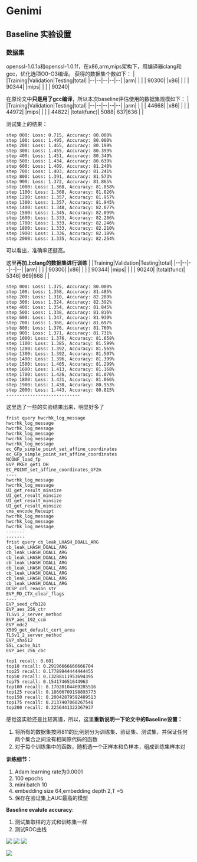 # Genimi

## Baseline 实验设置
### 数据集
openssl-1.0.1a和openssl-1.0.1f，在x86,arm,mips架构下，用编译器clang和gcc，优化选项O0-O3编译。
获得的数据集个数如下：
| |Training|Validation|Testing|total|
|--|--|--|--|--|
|arm| | | | 90300|
|x86| | | | 90344|
|mips| | | | 90240|

在原论文中**只是用了gcc编译**，所以本次baseline评估使用的数据集规模如下：
| |Training|Validation|Testing|total|
|--|--|--|--|--|
|arm| | | | 44668|
|x86| | | | 44972|
|mips| | | | 44822|
|total(func)| 5088| 637|636 | |

测试集上的结果：
```
step 000: Loss: 0.715, Accuracy: 80.000%
step 100: Loss: 1.495, Accuracy: 80.000%
step 200: Loss: 1.465, Accuracy: 80.199%
step 300: Loss: 1.455, Accuracy: 80.399%
step 400: Loss: 1.451, Accuracy: 80.349%
step 500: Loss: 1.434, Accuracy: 80.639%
step 600: Loss: 1.409, Accuracy: 81.248%
step 700: Loss: 1.403, Accuracy: 81.241%
step 800: Loss: 1.391, Accuracy: 81.573%
step 900: Loss: 1.372, Accuracy: 81.865%
step 1000: Loss: 1.368, Accuracy: 81.858%
step 1100: Loss: 1.368, Accuracy: 81.826%
step 1200: Loss: 1.357, Accuracy: 81.957%
step 1300: Loss: 1.357, Accuracy: 81.945%
step 1400: Loss: 1.348, Accuracy: 82.077%
step 1500: Loss: 1.345, Accuracy: 82.099%
step 1600: Loss: 1.333, Accuracy: 82.286%
step 1700: Loss: 1.333, Accuracy: 82.246%
step 1800: Loss: 1.333, Accuracy: 82.210%
step 1900: Loss: 1.336, Accuracy: 82.189%
step 2000: Loss: 1.335, Accuracy: 82.254%
```
可以看出，准确率还挺高。


这里**再加上clang的数据集进行训练**
| |Training|Validation|Testing|total|
|--|--|--|--|--|
|arm| | | | 90300|
|x86| | | | 90344|
|mips| | | | 90240|
|total(func)| 5346| 669|668 | |
```
step 000: Loss: 1.375, Accuracy: 80.000%
step 100: Loss: 1.358, Accuracy: 81.485%
step 200: Loss: 1.310, Accuracy: 82.289%
step 300: Loss: 1.324, Accuracy: 82.392%
step 400: Loss: 1.354, Accuracy: 81.845%
step 500: Loss: 1.338, Accuracy: 81.816%
step 600: Loss: 1.347, Accuracy: 81.930%
step 700: Loss: 1.368, Accuracy: 81.697%
step 800: Loss: 1.376, Accuracy: 81.760%
step 900: Loss: 1.371, Accuracy: 81.731%
step 1000: Loss: 1.376, Accuracy: 81.658%
step 1100: Loss: 1.385, Accuracy: 81.599%
step 1200: Loss: 1.392, Accuracy: 81.565%
step 1300: Loss: 1.392, Accuracy: 81.507%
step 1400: Loss: 1.396, Accuracy: 81.399%
step 1500: Loss: 1.405, Accuracy: 81.299%
step 1600: Loss: 1.413, Accuracy: 81.168%
step 1700: Loss: 1.426, Accuracy: 81.076%
step 1800: Loss: 1.431, Accuracy: 81.066%
step 1900: Loss: 1.438, Accuracy: 80.953%
step 2000: Loss: 1.443, Accuracy: 80.815%
----------------------------
```


这里选了一些的实验结果出来，明显好多了
```
frist query hwcrhk_log_message
hwcrhk_log_message
hwcrhk_log_message
hwcrhk_log_message
hwcrhk_log_message
hwcrhk_log_message
ec_GFp_simple_point_set_affine_coordinates
ec_GFp_simple_point_set_affine_coordinates
NCONF_load_fp
EVP_PKEY_get1_DH
EC_POINT_set_affine_coordinates_GF2m
----
hwcrhk_log_message
hwcrhk_log_message
UI_get_result_minsize
UI_get_result_minsize
UI_get_result_minsize
UI_get_result_minsize
cms_encode_Receipt
hwcrhk_log_message
hwcrhk_log_message
hwcrhk_log_message
-------
-------
frist query cb_leak_LHASH_DOALL_ARG
cb_leak_LHASH_DOALL_ARG
cb_leak_LHASH_DOALL_ARG
cb_leak_LHASH_DOALL_ARG
cb_leak_LHASH_DOALL_ARG
cb_leak_LHASH_DOALL_ARG
cb_leak_LHASH_DOALL_ARG
cb_leak_LHASH_DOALL_ARG
cb_leak_LHASH_DOALL_ARG
OCSP_crl_reason_str
EVP_MD_CTX_clear_flags
----
EVP_seed_cfb128
EVP_aes_256_ctr
TLSv1_2_server_method
EVP_aes_192_ccm
EVP_mdc2
X509_get_default_cert_area
TLSv1_2_server_method
EVP_sha512
SSL_cache_hit
EVP_aes_256_cbc
```

```
top1 recall: 0.681
top10 recall: 0.29196666666666704
top25 recall: 0.17789944444444455
top50 recall: 0.13288111953694395
top75 recall: 0.154174651644963
top100 recall: 0.17020104469285516
top125 recall: 0.18606709198893773
top150 recall: 0.20042879592489513
top175 recall: 0.2137407060267548
top200 recall: 0.2256441322367937
```


感觉这实验还是比较离谱，所以，这里**重新说明一下论文中的Baseline设置：**
1. 将所有的数据集按照811的比例划分为训练集、验证集、测试集，并保证任何两个集合之间没有相同原代码的函数
2. 对于每个训练集中的函数，随机选一个正样本和负样本，组成训练集样本对

**训练细节：**
1. Adam learning rate为0.0001
2. 100 epochs
3. mini batch 10
4. embedding size 64,embedding depth 2,T =5
5. 保存在验证集上AUC最高的模型

**Baseline evalute accuracy**:
1. 测试集取样的方式和训练集一样
2. 测试ROC曲线

![](https://yunlongs-1253041399.cos.ap-chengdu.myqcloud.com/image/Similary_Detection/120.png)
![](https://yunlongs-1253041399.cos.ap-chengdu.myqcloud.com/image/Similary_Detection/121.png)
![](https://yunlongs-1253041399.cos.ap-chengdu.myqcloud.com/image/Similary_Detection/122.png)

![](https://yunlongs-1253041399.cos.ap-chengdu.myqcloud.com/image/Similary_Detection/123.png)


